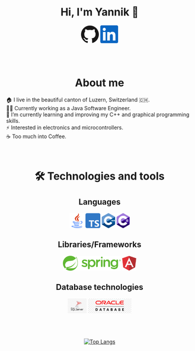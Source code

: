 <h1 align="center">Hi, I'm Yannik 👋</h1>

<p align="center">
  <a href="https://github.com/ItsMeNiV"><img alt="GitHub" title="GitHub" height="48" width="48" src="assets/github.svg"></a>
  <a href="https://www.linkedin.com/in/yannik-hodel"><img alt="LinkedIn" title="LinkedIn" height="48" width="48" src="assets/linkedin.svg"></a>
</p>
<br/><br/>
<h1 align="center">About me</h1>
🏠 I live in the beautiful canton of Luzern, Switzerland 🇨🇭.<br/>
👨‍💻 Currently working as a Java Software Engineer.<br/>
🌱 I’m currently learning and improving my C++ and graphical programming skills.<br/>
⚡ Interested in electronics and microcontrollers.<br/>
☕️ Too much into Coffee.<br/><br/><br/>

<div align="center">
<h1>🛠 Technologies and tools</h1>
    <h2>Languages</h2>
    <img height="40" src="assets/java.png">
    <img height="40" src="assets/typescript.png">
    <img height="40" src="assets/cpp.png">
    <img height="40" src="assets/csharp.png">
    <h2>Libraries/Frameworks</h2>
    <img height="40" src="assets/spring.png">
    <img height="40" src="assets/angular.png">
    <h2>Database technologies</h2>
    <img height="40" src="assets/mssql.png">
    <img height="40" src="assets/oracle.png">
<br/><br/><br/><br/>

[![Top Langs](https://github-readme-stats.vercel.app/api/top-langs/?username=ItsMeNiV&theme=tokyonight)](https://github.com/anuraghazra/github-readme-stats)

</div>

